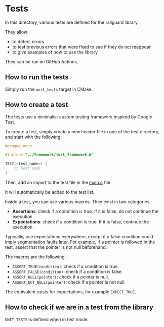 # Tests

In this directory, various tests are defined for the railguard library.

They allow:
- to detect errors
- to test previous errors that were fixed to see if they do not reappear
- to give examples of how to use the library

They can be run on GitHub Actions.

## How to run the tests

Simply run the ``unit_tests`` target in CMake.

## How to create a test

The tests use a minimalist custom testing framework inspired by Google Test.

To create a test, simply create a new header file in one of the test directory,
and start with the following:

```c
#pragma once

#include "../framework/test_framework.h"

TEST(<test_name>) {
    // Test code
}
```

Then, add an import to the test file in the [main.c](main.c) file.

It will automatically be added to the test list.

Inside a test, you can use various macros. They exist in two categories:
- **Assertions**: check if a condition is true. If it is false, do not continue the execution.
- **Expectations**: check if a condition is true. If it is false, continue the execution.

Typically, use expectations everywhere, except if a false condition could imply segmentation faults later.
For example, if a pointer is followed in the test, assert that the pointer is not null beforehand.

The macros are the following:
- ``ASSERT_TRUE(condition)``: check if a condition is true.
- ``ASSERT_FALSE(condition)``: check if a condition is false.
- ``ASSERT_NULL(pointer)``: check if a pointer is null.
- ``ASSERT_NOT_NULL(pointer)``: check if a pointer is not null.

The equivalent exists for expectations, for example ``EXPECT_TRUE``.

## How to check if we are in a test from the library

``UNIT_TESTS`` is defined when in test mode.